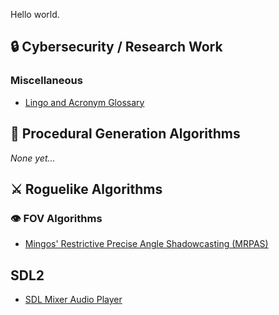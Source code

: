 Hello world.

## 🔒 Cybersecurity / Research Work
### Miscellaneous
- [Lingo and Acronym Glossary](https://github.com/ZombiePointer/Cybersecurity-Lingo-and-Acronym-Glossary)
## 🎲 Procedural Generation Algorithms
*None yet...*
## ⚔️ Roguelike Algorithms
### 👁️ FOV Algorithms
- [Mingos' Restrictive Precise Angle Shadowcasting (MRPAS)](https://github.com/ZombiePointer/MRPAS-FOV-Algorithm)
## SDL2
- [SDL Mixer Audio Player](https://github.com/ZombiePointer/SDL-Audio-Player)
